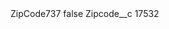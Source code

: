 <?xml version="1.0" encoding="UTF-8"?>
<CustomMetadata xmlns="http://soap.sforce.com/2006/04/metadata" xmlns:xsi="http://www.w3.org/2001/XMLSchema-instance" xmlns:xsd="http://www.w3.org/2001/XMLSchema">
    <label>ZipCode737</label>
    <protected>false</protected>
    <values>
        <field>Zipcode__c</field>
        <value xsi:type="xsd:string">17532</value>
    </values>
</CustomMetadata>

